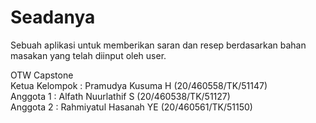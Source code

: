 # Seadanya
Sebuah aplikasi untuk memberikan saran dan resep berdasarkan bahan masakan yang telah diinput oleh user.

OTW Capstone<br/>
Ketua Kelompok : Pramudya Kusuma H   (20/460558/TK/51147)<br/>
Anggota 1 : Alfath Nuurlathif S      (20/460538/TK/51127)<br/>
Anggota 2 : Rahmiyatul Hasanah YE    (20/460561/TK/51150)<br/>

